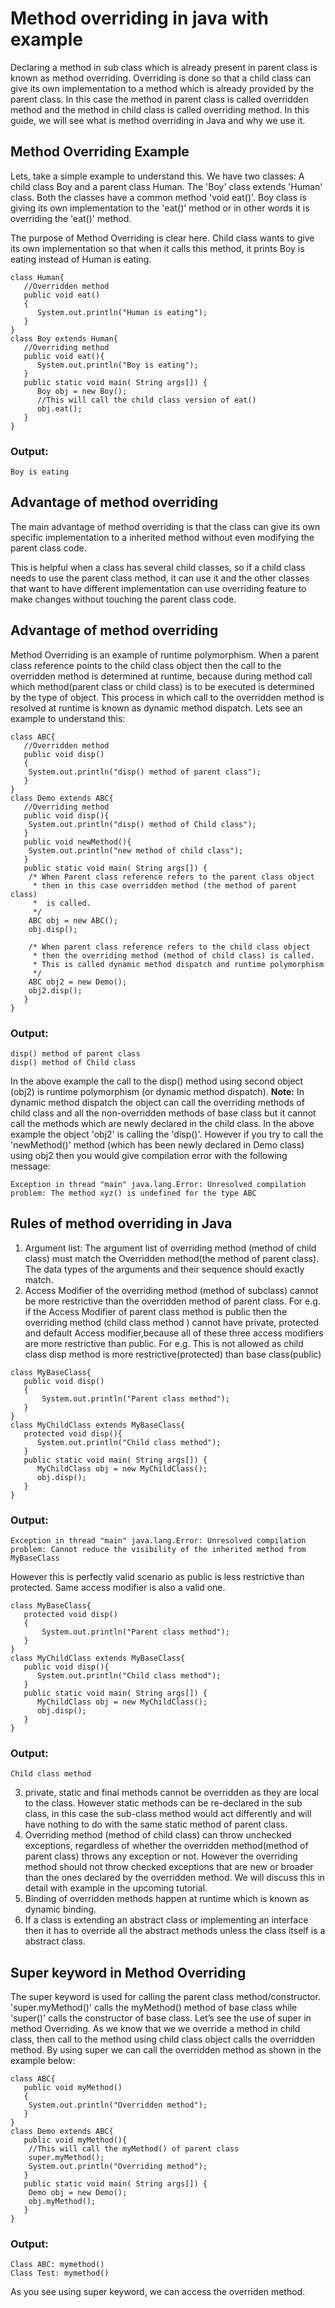 # **Method overriding in java with example**

Declaring a method in sub class which is already present in parent class is known as method overriding. Overriding is done so that a child class can give its own implementation to a method which is already provided by the parent class. In this case the method in parent class is called overridden method and the method in child class is called overriding method. In this guide, we will see what is method overriding in Java and why we use it.

## **Method Overriding Example**

Lets, take a simple example to understand this. We have two classes: A child class Boy and a parent class Human. The 'Boy' class extends 'Human' class. Both the classes have a common method 'void eat()'. Boy class is giving its own implementation to the 'eat()' method or in other words it is overriding the 'eat()' method.

The purpose of Method Overriding is clear here. Child class wants to give its own implementation so that when it calls this method, it prints Boy is eating instead of Human is eating.
```
class Human{
   //Overridden method
   public void eat()
   {
      System.out.println("Human is eating");
   }
}
class Boy extends Human{
   //Overriding method
   public void eat(){
      System.out.println("Boy is eating");
   }
   public static void main( String args[]) {
      Boy obj = new Boy();
      //This will call the child class version of eat()
      obj.eat();
   }
}
```
### **Output:**
```
Boy is eating
```

## **Advantage of method overriding**

The main advantage of method overriding is that the class can give its own specific implementation to a inherited method without even modifying the parent class code.

This is helpful when a class has several child classes, so if a child class needs to use the parent class method, it can use it and the other classes that want to have different implementation can use overriding feature to make changes without touching the parent class code.

## **Advantage of method overriding**

Method Overriding is an example of runtime polymorphism. When a parent class reference points to the child class object then the call to the overridden method is determined at runtime, because during method call which method(parent class or child class) is to be executed is determined by the type of object. This process in which call to the overridden method is resolved at runtime is known as dynamic method dispatch. Lets see an example to understand this:
```
class ABC{
   //Overridden method
   public void disp()
   {
	System.out.println("disp() method of parent class");
   }	   
}
class Demo extends ABC{
   //Overriding method
   public void disp(){
	System.out.println("disp() method of Child class");
   }
   public void newMethod(){
	System.out.println("new method of child class");
   }
   public static void main( String args[]) {
	/* When Parent class reference refers to the parent class object
	 * then in this case overridden method (the method of parent class)
	 *  is called.
	 */
	ABC obj = new ABC();
	obj.disp();

	/* When parent class reference refers to the child class object
	 * then the overriding method (method of child class) is called.
	 * This is called dynamic method dispatch and runtime polymorphism
	 */
	ABC obj2 = new Demo();
	obj2.disp();
   }
}
```
### **Output:**
```
disp() method of parent class
disp() method of Child class
```
In the above example the call to the disp() method using second object (obj2) is runtime polymorphism (or dynamic method dispatch).
**Note:** In dynamic method dispatch the object can call the overriding methods of child class and all the non-overridden methods of base class but it cannot call the methods which are newly declared in the child class. In the above example the object 'obj2' is calling the 'disp()'. However if you try to call the 'newMethod()' method (which has been newly declared in Demo class) using obj2 then you would give compilation error with the following message:
```
Exception in thread "main" java.lang.Error: Unresolved compilation 
problem: The method xyz() is undefined for the type ABC
```

## **Rules of method overriding in Java**
1. Argument list: The argument list of overriding method (method of child class) must match the Overridden method(the method of parent class). The data types of the arguments and their sequence should exactly match.
2. Access Modifier of the overriding method (method of subclass) cannot be more restrictive than the overridden method of parent class. For e.g. if the Access Modifier of parent class method is public then the overriding method (child class method ) cannot have private, protected and default Access modifier,because all of these three access modifiers are more restrictive than public.
For e.g. This is not allowed as child class disp method is more restrictive(protected) than base class(public)
```
class MyBaseClass{
   public void disp()
   {
       System.out.println("Parent class method");
   }
}
class MyChildClass extends MyBaseClass{
   protected void disp(){
      System.out.println("Child class method");
   }
   public static void main( String args[]) {
      MyChildClass obj = new MyChildClass();
      obj.disp();
   }
}
```
### **Output:**
```
Exception in thread "main" java.lang.Error: Unresolved compilation 
problem: Cannot reduce the visibility of the inherited method from MyBaseClass
```
However this is perfectly valid scenario as public is less restrictive than protected. Same access modifier is also a valid one.
```
class MyBaseClass{
   protected void disp()
   {
       System.out.println("Parent class method");
   }
}
class MyChildClass extends MyBaseClass{
   public void disp(){
      System.out.println("Child class method");
   }
   public static void main( String args[]) {
      MyChildClass obj = new MyChildClass();
      obj.disp();
   }
}
```
### **Output:**
```
Child class method
```
3. private, static and final methods cannot be overridden as they are local to the class. However static methods can be re-declared in the sub class, in this case the sub-class method would act differently and will have nothing to do with the same static method of parent class.
4. Overriding method (method of child class) can throw unchecked exceptions, regardless of whether the overridden method(method of parent class) throws any exception or not. However the overriding method should not throw checked exceptions that are new or broader than the ones declared by the overridden method. We will discuss this in detail with example in the upcoming tutorial.
5. Binding of overridden methods happen at runtime which is known as dynamic binding.
6. If a class is extending an abstract class or implementing an interface then it has to override all the abstract methods unless the class itself is a abstract class.

## **Super keyword in Method Overriding**

The super keyword is used for calling the parent class method/constructor. 'super.myMethod()' calls the myMethod() method of base class while 'super()' calls the constructor of base class. Let’s see the use of super in method Overriding.
As we know that we we override a method in child class, then call to the method using child class object calls the overridden method. By using super we can call the overridden method as shown in the example below:
```
class ABC{
   public void myMethod()
   {
	System.out.println("Overridden method");
   }	   
}
class Demo extends ABC{
   public void myMethod(){
	//This will call the myMethod() of parent class
	super.myMethod();
	System.out.println("Overriding method");
   }
   public static void main( String args[]) {
	Demo obj = new Demo();
	obj.myMethod();
   }
}
```
### **Output:**
```
Class ABC: mymethod()
Class Test: mymethod()
```
As you see using super keyword, we can access the overriden method.

